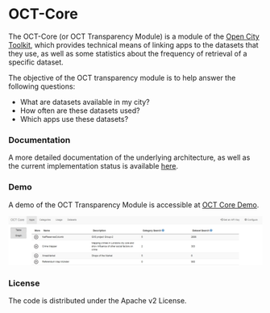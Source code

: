 # OCT-Core

The OCT-Core (or OCT Transparency Module) is a module of the [Open City Toolkit](https://github.com/geo-c/Open-City-Toolkit), which provides technical means of linking apps to the datasets that they use, as well as some statistics about the frequency of retrieval of a specific dataset.

The objective of the OCT transparency module is to help answer the following questions: 
+ What are datasets available in my city? 
+ How often are these datasets used? 
+ Which apps use these datasets? 

### Documentation
A more detailed documentation of the underlying architecture, as well as the current implementation status is available [here](http://giv-oct.uni-muenster.de:8080/docs/).

### Demo
A demo of the OCT Transparency Module is accessible at [OCT Core Demo](http://giv-oct.uni-muenster.de:8080/).  

![OCT-Core](/images/OCT-Core.jpg)

### License
The code is distributed under the Apache v2 License.
